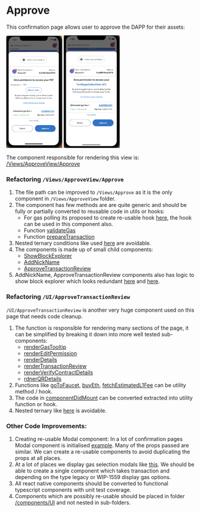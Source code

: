 # Approve

This confirmation page allows user to approve the DAPP for their assets:

<img src="https://github.com/MetaMask/metamask-mobile/blob/approve_architectural_doc/docs/confirmation-refactoring/approve/approve_token.png?raw=true" width="150"/>

<img src="https://github.com/MetaMask/metamask-mobile/blob/approve_architectural_doc/docs/confirmation-refactoring/approve/approve_collectible.png?raw=true" width="150"/>

The component responsible for rendering this view is: [/Views/ApproveView/Approve](https://github.com/MetaMask/metamask-mobile/blob/main/app/components/Views/ApproveView/Approve)

### Refactoring `/Views/ApproveView/Approve`
1. The file path can be improved to `/Views/Approve` as it is the only component in `/Views/ApproveView` folder.
2. The component has few methods are are quite generic and should be fully or partially converted to reusable code in utils or hooks:
    - For gas polling its proposed to create re-usable hook [here](https://github.com/MetaMask/metamask-mobile/pull/6003/files#diff-7c74af67b37335b69af34b0dc466c46bc3a08e37832414f7eba12984bcbf5abfR119), the hook can be used in this component also.
    - Function [validateGas](https://github.com/MetaMask/metamask-mobile/blob/a803bec1d941f92062349f1edb619f447819f932/app/components/Views/ApproveView/Approve/index.js#L326)
    - Function [prepareTransaction](https://github.com/MetaMask/metamask-mobile/blob/a803bec1d941f92062349f1edb619f447819f932/app/components/Views/ApproveView/Approve/index.js#L350)
3. Nested ternary conditions like used [here](https://github.com/MetaMask/metamask-mobile/blob/a803bec1d941f92062349f1edb619f447819f932/app/components/Views/ApproveView/Approve/index.js#L625) are avoidable.
4. The components is made up of small child components:
    - [ShowBlockExplorer](https://github.com/MetaMask/metamask-mobile/tree/main/app/components/UI/ApproveTransactionReview/ShowBlockExplorer)
    - [AddNickName](https://github.com/MetaMask/metamask-mobile/tree/main/app/components/UI/ApproveTransactionReview/AddNickname)
    - [ApproveTransactionReview](https://github.com/MetaMask/metamask-mobile/blob/main/app/components/UI/ApproveTransactionReview/index.js)
5. AddNickName, ApproveTransactionReview components also has logic to show block explorer which looks redundant [here](https://github.com/MetaMask/metamask-mobile/blob/a803bec1d941f92062349f1edb619f447819f932/app/components/UI/ApproveTransactionReview/AddNickname/index.tsx#L150) and [here](https://github.com/MetaMask/metamask-mobile/blob/f5d3bb82924bce231fee76ef29d7ba077886bc17/app/components/UI/ApproveTransactionReview/index.js#L949).

### Refactoring `/UI/ApproveTransactionReview`
`/UI/ApproveTransactionReview` is another very huge component used on this page that needs code cleanup.
1. The function is responsible for rendering many sections of the page, it can be simplified by breaking it down into more well tested sub-components:
    - [renderGasTooltip](https://github.com/MetaMask/metamask-mobile/blob/f5d3bb82924bce231fee76ef29d7ba077886bc17/app/components/UI/ApproveTransactionReview/index.js#L564)
    - [renderEditPermission](https://github.com/MetaMask/metamask-mobile/blob/f5d3bb82924bce231fee76ef29d7ba077886bc17/app/components/UI/ApproveTransactionReview/index.js#L596)
    - [renderDetails](https://github.com/MetaMask/metamask-mobile/blob/f5d3bb82924bce231fee76ef29d7ba077886bc17/app/components/UI/ApproveTransactionReview/index.js#L630)
    - [renderTransactionReview](https://github.com/MetaMask/metamask-mobile/blob/f5d3bb82924bce231fee76ef29d7ba077886bc17/app/components/UI/ApproveTransactionReview/index.js#L847)
    - [renderVerifyContractDetails](https://github.com/MetaMask/metamask-mobile/blob/f5d3bb82924bce231fee76ef29d7ba077886bc17/app/components/UI/ApproveTransactionReview/index.js#L885)
    - [rdnerQRDetails](https://github.com/MetaMask/metamask-mobile/blob/f5d3bb82924bce231fee76ef29d7ba077886bc17/app/components/UI/ApproveTransactionReview/index.js#L996)
2. Functions like [goToFaucet](https://github.com/MetaMask/metamask-mobile/blob/f5d3bb82924bce231fee76ef29d7ba077886bc17/app/components/UI/ApproveTransactionReview/index.js#L986), [buyEth](https://github.com/MetaMask/metamask-mobile/blob/f5d3bb82924bce231fee76ef29d7ba077886bc17/app/components/UI/ApproveTransactionReview/index.js#L962), [fetchEstimatedL1Fee](https://github.com/MetaMask/metamask-mobile/blob/f5d3bb82924bce231fee76ef29d7ba077886bc17/app/components/UI/ApproveTransactionReview/index.js#L271) can be utility method / hook.
3. The code in [componentDidMount](https://github.com/MetaMask/metamask-mobile/blob/f5d3bb82924bce231fee76ef29d7ba077886bc17/app/components/UI/ApproveTransactionReview/index.js#L293) can be converted extracted into utility function or hook.
4. Nested ternary like [here](https://github.com/MetaMask/metamask-mobile/blob/f5d3bb82924bce231fee76ef29d7ba077886bc17/app/components/UI/ApproveTransactionReview/index.js#L1032) is avoidable.

### Other Code Improvements:
1. Creating re-usable Modal component: In a lot of confirmation pages Modal component is initialised [example](https://github.com/MetaMask/metamask-mobile/blob/a803bec1d941f92062349f1edb619f447819f932/app/components/Views/ApproveView/Approve/index.js#L606). Many of the props passed are similar. We can create a re-usable components to avoid duplicating the props at all places.
2. At a lot of places we display gas selection modals like [this](https://github.com/MetaMask/metamask-mobile/blob/a803bec1d941f92062349f1edb619f447819f932/app/components/Views/ApproveView/Approve/index.js#L690). We should be able to create a single component which takes transaction and depending on the type legacy or WIP-1559 display gas options.
3. All react native components should be converted to functional typescript components with unit test coverage.
4. Components which are possibly re-usable should be placed in folder [/components/UI](https://github.com/MetaMask/metamask-mobile/blob/main/app/components/UI) and not nested in sub-folders.